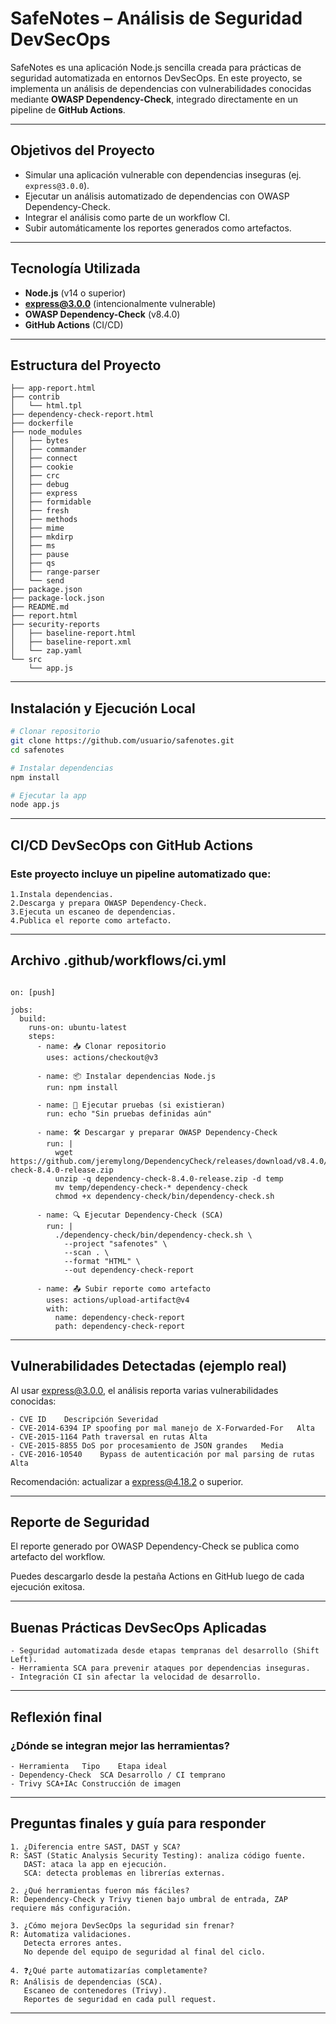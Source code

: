 # SafeNotes – Análisis de Seguridad DevSecOps

SafeNotes es una aplicación Node.js sencilla creada para prácticas de seguridad automatizada en entornos DevSecOps. En este proyecto, se implementa un análisis de dependencias con vulnerabilidades conocidas mediante **OWASP Dependency-Check**, integrado directamente en un pipeline de **GitHub Actions**.

---

## Objetivos del Proyecto

- Simular una aplicación vulnerable con dependencias inseguras (ej. `express@3.0.0`).
- Ejecutar un análisis automatizado de dependencias con OWASP Dependency-Check.
- Integrar el análisis como parte de un workflow CI.
- Subir automáticamente los reportes generados como artefactos.

---

## Tecnología Utilizada

- **Node.js** (v14 o superior)
- **express@3.0.0** (intencionalmente vulnerable)
- **OWASP Dependency-Check** (v8.4.0)
- **GitHub Actions** (CI/CD)

---

## Estructura del Proyecto

```../safenotes/
├── app-report.html
├── contrib
│   └── html.tpl
├── dependency-check-report.html
├── dockerfile
├── node_modules
│   ├── bytes
│   ├── commander
│   ├── connect
│   ├── cookie
│   ├── crc
│   ├── debug
│   ├── express
│   ├── formidable
│   ├── fresh
│   ├── methods
│   ├── mime
│   ├── mkdirp
│   ├── ms
│   ├── pause
│   ├── qs
│   ├── range-parser
│   └── send
├── package.json
├── package-lock.json
├── README.md
├── report.html
├── security-reports
│   ├── baseline-report.html
│   ├── baseline-report.xml
│   └── zap.yaml
└── src
    └── app.js
```

---

## Instalación y Ejecución Local

```bash
# Clonar repositorio
git clone https://github.com/usuario/safenotes.git
cd safenotes

# Instalar dependencias
npm install

# Ejecutar la app
node app.js
```

---

## CI/CD DevSecOps con GitHub Actions
### Este proyecto incluye un pipeline automatizado que:

    1.Instala dependencias.
    2.Descarga y prepara OWASP Dependency-Check.
    3.Ejecuta un escaneo de dependencias.
    4.Publica el reporte como artefacto.

---

## Archivo .github/workflows/ci.yml

```name: DevSecOps CI

on: [push]

jobs:
  build:
    runs-on: ubuntu-latest
    steps:
      - name: 📥 Clonar repositorio
        uses: actions/checkout@v3

      - name: 📦 Instalar dependencias Node.js
        run: npm install

      - name: 🧪 Ejecutar pruebas (si existieran)
        run: echo "Sin pruebas definidas aún"

      - name: 🛠️ Descargar y preparar OWASP Dependency-Check
        run: |
          wget https://github.com/jeremylong/DependencyCheck/releases/download/v8.4.0/dependency-check-8.4.0-release.zip
          unzip -q dependency-check-8.4.0-release.zip -d temp
          mv temp/dependency-check-* dependency-check
          chmod +x dependency-check/bin/dependency-check.sh

      - name: 🔍 Ejecutar Dependency-Check (SCA)
        run: |
          ./dependency-check/bin/dependency-check.sh \
            --project "safenotes" \
            --scan . \
            --format "HTML" \
            --out dependency-check-report

      - name: 📤 Subir reporte como artefacto
        uses: actions/upload-artifact@v4
        with:
          name: dependency-check-report
          path: dependency-check-report
```
---

## Vulnerabilidades Detectadas (ejemplo real)
Al usar express@3.0.0, el análisis reporta varias vulnerabilidades conocidas:

    - CVE ID	Descripción	Severidad
    - CVE-2014-6394	IP spoofing por mal manejo de X-Forwarded-For	Alta
    - CVE-2015-1164	Path traversal en rutas	Alta
    - CVE-2015-8855	DoS por procesamiento de JSON grandes	Media
    - CVE-2016-10540	Bypass de autenticación por mal parsing de rutas	Alta

Recomendación: actualizar a express@4.18.2 o superior.

---

## Reporte de Seguridad
El reporte generado por OWASP Dependency-Check se publica como artefacto del workflow.

Puedes descargarlo desde la pestaña Actions en GitHub luego de cada ejecución exitosa.

---

## Buenas Prácticas DevSecOps Aplicadas
    - Seguridad automatizada desde etapas tempranas del desarrollo (Shift Left).
    - Herramienta SCA para prevenir ataques por dependencias inseguras.
    - Integración CI sin afectar la velocidad de desarrollo.

---

## Reflexión final
### ¿Dónde se integran mejor las herramientas?
    - Herramienta	Tipo	Etapa ideal
    - Dependency-Check	SCA	Desarrollo / CI temprano
    - Trivy	SCA+IAc	Construcción de imagen
---

## Preguntas finales y guía para responder
    1. ¿Diferencia entre SAST, DAST y SCA?
    R: SAST (Static Analysis Security Testing): analiza código fuente.
       DAST: ataca la app en ejecución.
       SCA: detecta problemas en librerías externas.

    2. ¿Qué herramientas fueron más fáciles?
    R: Dependency-Check y Trivy tienen bajo umbral de entrada, ZAP requiere más configuración.

    3. ¿Cómo mejora DevSecOps la seguridad sin frenar?
    R: Automatiza validaciones.
       Detecta errores antes.
       No depende del equipo de seguridad al final del ciclo.

    4. ❓¿Qué parte automatizarías completamente?
    R: Análisis de dependencias (SCA).
       Escaneo de contenedores (Trivy).
       Reportes de seguridad en cada pull request.

---

